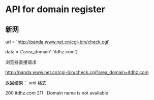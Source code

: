 # API for domain register

## 新网

url = 'http://panda.www.net.cn/cgi-bin/check.cgi'

data = {'area_domain':'itdhz.com'}

浏览器直接请求

http://panda.www.net.cn/cgi-bin/check.cgi?area_domain=itdhz.com

返回结果： xml 格式

  <?xml version="1.0" encoding="gb2312"?>
  <property>
  <returncode>200</returncode>
  <key>itdhz.com</key>
  <original>211 : Domain name is not available</original>
  </property>
